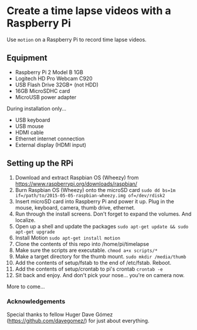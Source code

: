 # Create a time lapse videos with a Raspberry Pi

Use `motion` on a Raspberry Pi to record time lapse videos.

## Equipment

* Raspberry Pi 2 Model B 1GB
* Logitech HD Pro Webcam C920
* USB Flash Drive 32GB+ (not HDD)
* 16GB MicroSDHC card
* MicroUSB power adapter

During installation only...

* USB keyboard
* USB mouse
* HDMI cable
* Ethernet internet connection
* External display (HDMI input)

## Setting up the RPi

1. Download and extract Raspbian OS (Wheezy) from https://www.raspberrypi.org/downloads/raspbian/
1. Burn Raspbian OS (Wheezy) onto the microSD card
   `sudo dd bs=1m if=/path/to/2015-05-05-raspbian-wheezy.img of=/dev/rdisk2`
1. Insert microSD card into Raspberry Pi and power it up. Plug in the mouse, keyboard, camera, thumb drive, ethernet.
1. Run through the install screens. Don't forget to expand the volumes. And localize.
1. Open up a shell and update the packages
    `sudo apt-get update && sudo apt-get upgrade`
1. Install Motion
    `sudo apt-get install motion`
1. Clone the contents of this repo into /home/pi/timelapse
1. Make sure the scripts are executable. `chmod a+x scripts/*`
1. Make a target directory for the thumb mount. `sudo mkdir /media/thumb`
1. Add the contents of setup/fstab to the end of /etc/fstab. Reboot.
1. Add the contents of setup/crontab to pi's crontab `crontab -e`
1. Sit back and enjoy. And don't pick your nose... you're on camera now.

More to come...


### Acknowledgements
Special thanks to fellow Huger Dave Gómez (https://github.com/davegomez/) for just about everything.
